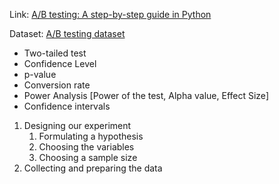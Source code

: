 Link: [A/B testing: A step-by-step guide in Python](https://towardsdatascience.com/ab-testing-with-python-e5964dd66143)

Dataset: [A/B testing dataset](https://www.kaggle.com/datasets/zhangluyuan/ab-testing?select=ab_data.csv)

* Two-tailed test
* Confidence Level
* p-value
* Conversion rate
* Power Analysis [Power of the test, Alpha value, Effect Size]
* Confidence intervals


1. Designing our experiment
   1. Formulating a hypothesis
   2. Choosing the variables
   3. Choosing a sample size
2. Collecting and preparing the data